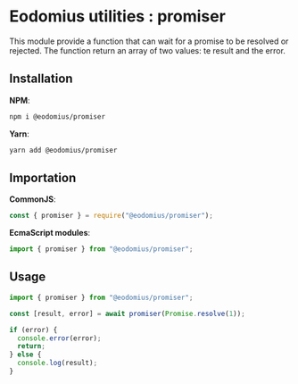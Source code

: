 # Eodomius utilities : promiser

This module provide a function that can wait for a promise to be resolved or rejected. The function return an array of two values: te result and the error.

## Installation

**NPM**:

```bash
npm i @eodomius/promiser
```

**Yarn**:

```bash
yarn add @eodomius/promiser
```

## Importation

**CommonJS**:

```js
const { promiser } = require("@eodomius/promiser");
```

**EcmaScript modules**:

```js
import { promiser } from "@eodomius/promiser";
```

## Usage

```typescript
import { promiser } from "@eodomius/promiser";

const [result, error] = await promiser(Promise.resolve(1));

if (error) {
  console.error(error);
  return;
} else {
  console.log(result);
}
```
